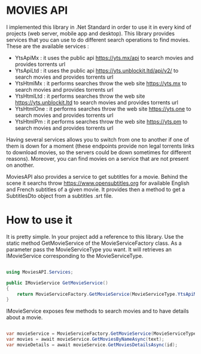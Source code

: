 # MOVIES API 
I implemented this library in .Net Standard in order to use it in every kind of projects (web server, mobile app and desktop). 
This library provides services that you can use to do different search operations to find movies. These are the available services :
* YtsApiMx : it uses the public api https://yts.mx/api to search movies and provides torrents url
* YtsApiLtd : it uses the public api https://yts.unblockit.ltd/api/v2/ to search movies and provides torrents url
* YtsHtmlMx : it performs searches throw the web site https://yts.mx to search movies and provides torrents url
* YtsHtmlLtd : it performs searches throw the web site https://yts.unblockit.ltd to search movies and provides torrents url
* YtsHtmlOne : it performs searches throw the web site https://yts.one to search movies and provides torrents url
* YtsHtmlPm : it performs searches throw the web site https://yts.pm to search movies and provides torrents url

Having several services allows you to switch from one to another if one of them is down for a moment (these endpoints provide non legal torrents links to download movies, so the servers could be down sometimes for different reasons). Moreover, you can find movies on a service that are not present on another.

MoviesAPI also provides a service to get subtitles for a movie. Behind the scene it searchs throw https://www.opensubtitles.org for available English and French subtitles of a given movie. It provides then a method to get a SubtitlesDto object from a subtitles .srt file.

# How to use it

It is pretty simple. In your project add a reference to this library. Use the static method GetMovieService of the MovieServiceFactory class. As a parameter pass the MovieServiceType you want. It will retrieves an IMovieService corresponding to the MovieServiceType. 

```C#

using MoviesAPI.Services;

public IMovieService GetMovieService()
{
    return MovieServiceFactory.GetMovieService(MovieServiceType.YtsApiMx);
}
```

IMovieService exposes few methods to search movies and to have details about a movie. 

```C#

var movieService = MovieServiceFactory.GetMovieService(MovieServiceType.YtsApiMx);
var movies = await movieService.GetMoviesByNameAsync(text);
var movieDetails = await movieService.GetMoviesDetailsAsync(id);

```
 
